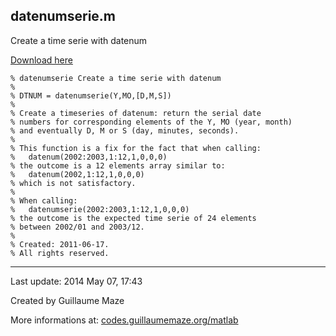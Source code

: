## datenumserie.m ##
Create a time serie with datenum

[Download here](http://guillaumemaze.googlecode.com/svn/trunk/matlab/codes/matrix/datenumserie.m)

```
% datenumserie Create a time serie with datenum
%
% DTNUM = datenumserie(Y,MO,[D,M,S])
% 
% Create a timeseries of datenum: return the serial date
% numbers for corresponding elements of the Y, MO (year, month)
% and eventually D, M or S (day, minutes, seconds).
%
% This function is a fix for the fact that when calling:
%	datenum(2002:2003,1:12,1,0,0,0)
% the outcome is a 12 elements array similar to:
%	datenum(2002,1:12,1,0,0,0)
% which is not satisfactory.
% 
% When calling:
%	datenumserie(2002:2003,1:12,1,0,0,0)
% the outcome is the expected time serie of 24 elements 
% between 2002/01 and 2003/12.
%
% Created: 2011-06-17.
% All rights reserved.
```

---

Last update: 2014 May 07, 17:43

Created by Guillaume Maze

More informations at: [codes.guillaumemaze.org/matlab](http://codes.guillaumemaze.org/matlab)